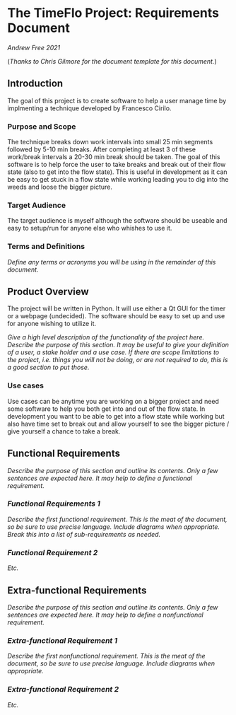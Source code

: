 # The TimeFlo Project: Requirements Document
*Andrew Free 2021*

(*Thanks to Chris Gilmore for the document template for this
document.*)

## Introduction

The goal of this project is to create software to help a user manage time by implmenting a technique developed by Francesco Cirilo.

### Purpose and Scope

The technique breaks down work intervals into small 25 min segments followed by 5-10 min breaks. After completing at least 3 of these work/break intervals a 20-30 min break should be taken. The goal of this software is to help force the user to take breaks and break out of their flow state (also to get into the flow state).
This is useful in development as it can be easy to get stuck in a flow state while working leading you to dig into the weeds and loose the bigger picture.

### Target Audience

The target audience is myself although the software should be useable and easy to setup/run for anyone else who whishes to use it.

### Terms and Definitions

*Define any terms or acronyms you will be using in the remainder of this
document.*

## Product Overview

The project will be written in Python. It will use either a Qt GUI for the timer or a webpage (undecided). The software should be easy to set up and use for anyone wishing to utilize it. 

*Give a high level description of the functionality of the project here.
Describe the purpose of this section. It may be useful to give your
definition of a user, a stake holder and a use case. If there are scope
limitations to the project, i.e. things you will not be doing, or are
not required to do, this is a good section to put those.*

### Use cases

Use cases can be anytime you are working on a bigger project and need some software to help you both get into and out of the flow state. In development you want to be able to get into a flow state while working but also have time set to break out and allow yourself to see the bigger picture / give yourself a chance to take a break.

## Functional Requirements

*Describe the purpose of this section and outline its contents. Only a
few sentences are expected here. It may help to define a functional
requirement.*

### *Functional Requirements 1*

*Describe the first functional requirement. This is the meat of the
document, so be sure to use precise language. Include diagrams when
appropriate. Break this into a list of sub-requirements as needed.*

### *Functional Requirement 2*

*Etc.*

## Extra-functional Requirements

*Describe the purpose of this section and outline its contents. Only a
few sentences are expected here. It may help to define a nonfunctional
requirement.*

### *Extra-functional Requirement 1*

*Describe the first nonfunctional requirement. This is the meat of the
document, so be sure to use precise language. Include diagrams when
appropriate.*

### *Extra-functional Requirement 2*

*Etc.*
